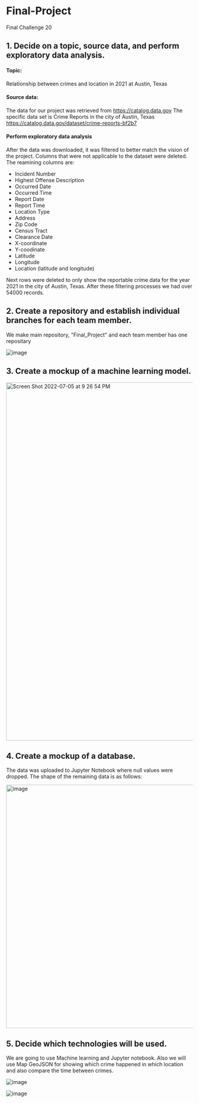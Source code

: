 # Final-Project
Final Challenge 20

## 1. Decide on a topic, source data, and perform exploratory data analysis.

#### Topic: 

Relationship between crimes and location in 2021 at Austin, Texas

#### Source data:

The data for our project was retrieved from https://catalog.data.gov 
The specific data set is Crime Reports in the city of Austin, Texas https://catalog.data.gov/dataset/crime-reports-bf2b7

#### Perform exploratory data analysis

After the data was downloaded, it was filtered to better match the vision of the project. Columns that were not applicable to the dataset were deleted. The reamining columns are: 
  * Incident Number
  * Highest Offense Description
  * Occurred Date
  * Occurred Time
  * Report Date
  * Report Time
  * Location Type
  * Address
  * Zip Code
  * Census Tract
  * Clearance Date 
  * X-coordinate
  * Y-coodinate
  * Latitude
  * Longitude
  * Location (latitude and longitude) 

Next rows were deleted to only show the reportable crime data for the year 2021 in the city of Austin, Texas. After these filtering processes we had over 54000 records. 


## 2. Create a repository and establish individual branches for each team member.
We make main repository, "Final_Project" and each team member has one repositary 

![image](https://user-images.githubusercontent.com/100230706/177629420-4fe872f6-6f61-4b09-93c5-1835cc3ec5cf.png)


## 3. Create a mockup of a machine learning model.

<img width="966" alt="Screen Shot 2022-07-05 at 9 26 54 PM" src="https://user-images.githubusercontent.com/99656224/177447841-45fcbcd2-6f48-419b-854e-2401cd2eda57.png">


## 4. Create a mockup of a database.

The data was uploaded to Jupyter Notebook where null values were dropped. The shape of the remaining data is as follows: 
  
<img width="656" alt="image" src="https://user-images.githubusercontent.com/99268646/177450389-63334cb9-fd1d-4c2d-a9a3-18fc4bcab1f1.png">


## 5. Decide which technologies will be used.

We are going to use Machine learning and Jupyter notebook. Also we will use Map GeoJSON for showing which crime happened in which location and also compare the time between crimes.

![image](https://user-images.githubusercontent.com/100230706/177631021-dc5f7986-5b4c-4a66-af50-e126e8536562.png)

![image](https://user-images.githubusercontent.com/100230706/177631378-fbb2e99c-39b4-4fa6-8ffc-b330783b914b.png)



